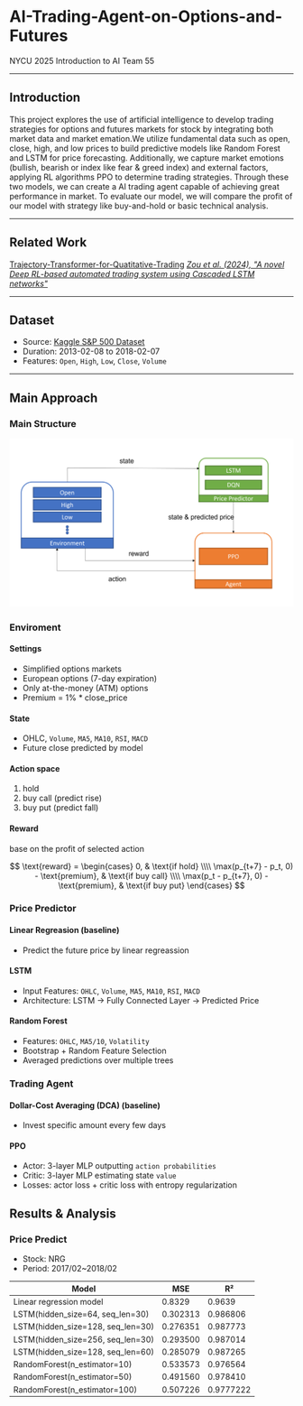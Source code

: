 # AI-Trading-Agent-on-Options-and-Futures
NYCU 2025 Introduction to AI Team 55

---

## Introduction

This project explores the use of artificial intelligence to develop trading strategies for options and futures markets for stock by integrating both market data and market emation.We utilize fundamental data such as open, close, high, and low prices to build predictive models like Random Forest and LSTM for price forecasting. Additionally, we capture market emotions (bullish, bearish or index like fear & greed index) and external factors, applying RL algorithms PPO to determine trading strategies. Through these two models, we can create a AI trading agent capable of achieving great performance in market. To evaluate our model, we will compare the profit of our model with strategy like buy-and-hold or basic technical analysis.

---

## Related Work

[Trajectory-Transformer-for-Quatitative-Trading](https://github.com/KJLdefeated/Trajectory-Transformer-for-Quatitative-Trading)
[*Zou et al. (2024), "A novel Deep RL-based automated trading system using Cascaded LSTM networks"*](https://arxiv.org/abs/2212.02721)

---
## Dataset

- Source: [Kaggle S&P 500 Dataset](https://www.kaggle.com/datasets/camnugent/sandp500)
- Duration: 2013-02-08 to 2018-02-07
- Features: `Open`, `High`, `Low`, `Close`, `Volume`

---
## Main Approach

### Main Structure

![main_structure](image/main_structure_white.png)

### Enviroment

#### Settings

- Simplified options markets
- European options (7-day expiration)
- Only at-the-money (ATM) options
- Premium = 1% * close_price

#### State

- OHLC, `Volume`, `MA5`, `MA10`, `RSI`, `MACD`
- Future close predicted by model

#### Action space

1. hold
2. buy call (predict rise)
3. buy put (predict fall)

#### Reward

base on the profit of selected action

$$
\text{reward} =
\begin{cases}
0, & \text{if hold} \\\\
\max(p_{t+7} - p_t, 0) - \text{premium}, & \text{if buy call} \\\\
\max(p_t - p_{t+7}, 0) - \text{premium}, & \text{if buy put}
\end{cases}
$$


### Price Predictor

#### Linear Regreasion (baseline)

- Predict the future price by linear regreassion

#### LSTM

- Input Features: `OHLC`, `Volume`, `MA5`, `MA10`, `RSI`, `MACD`
- Architecture: LSTM → Fully Connected Layer → Predicted Price

#### Random Forest

- Features: `OHLC`, `MA5/10`, `Volatility`
- Bootstrap + Random Feature Selection
- Averaged predictions over multiple trees

### Trading Agent

#### Dollar-Cost Averaging (DCA) (baseline)

- Invest specific amount every few days

#### PPO

- Actor: 3-layer MLP outputting `action probabilities`
- Critic: 3-layer MLP estimating state `value`
- Losses: actor loss + critic loss with entropy regularization

## Results & Analysis

### Price Predict

- Stock: NRG
- Period: 2017/02~2018/02

| Model                                      | MSE      | R²        |
|-------------------------------------------|----------|-----------|
| Linear regression model                   | 0.8329   | 0.9639    |
| LSTM(hidden_size=64, seq_len=30)          | 0.302313 | 0.986806  |
| LSTM(hidden_size=128, seq_len=30)         | 0.276351 | 0.987773  |
| LSTM(hidden_size=256, seq_len=30)         | 0.293500 | 0.987014  |
| LSTM(hidden_size=128, seq_len=60)         | 0.285079 | 0.987265  |
| RandomForest(n_estimator=10)              | 0.533573 | 0.976564  |
| RandomForest(n_estimator=50)              | 0.491560 | 0.978410  |
| RandomForest(n_estimator=100)             | 0.507226 | 0.9777222 |




